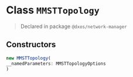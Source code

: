 # Class `MMSTTopology`
> Declared in package `@dxos/network-manager`

## Constructors
```ts
new MMSTTopology(
__namedParameters: MMSTTopologyOptions
)
```
